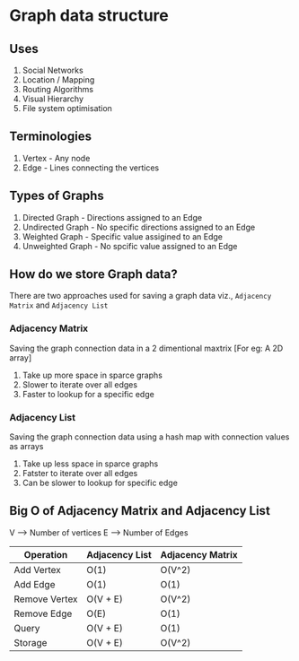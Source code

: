 # Graph data structure

## Uses
1. Social Networks
2. Location / Mapping
3. Routing Algorithms
4. Visual Hierarchy
5. File system optimisation

## Terminologies
1. Vertex - Any node
2. Edge - Lines connecting the vertices

## Types of Graphs
1. Directed Graph - Directions assigned to an Edge
2. Undirected Graph - No specific directions assigned to an Edge
3. Weighted Graph - Specific value assigined to an Edge
4. Unweighted Graph - No spcific value assigned to an Edge

## How do we store Graph data?
There are two approaches used for saving a graph data viz., `Adjacency Matrix` and `Adjacency List`

### Adjacency Matrix
Saving the graph connection data in a 2 dimentional maxtrix [For eg: A 2D array]

1. Take up more space in sparce graphs
2. Slower to iterate over all edges
3. Faster to lookup for a specific edge

### Adjacency List
Saving the graph connection data using a hash map with connection values as arrays

1. Take up less space in sparce graphs
2. Fatster to iterate over all edges
3. Can be slower to lookup for specific edge

## Big O of Adjacency Matrix and Adjacency List
V --> Number of vertices
E --> Number of Edges

| Operation     | Adjacency List  | Adjacency Matrix  |
|---------------|-----------------|-------------------|
| Add Vertex    | O(1)            | O(V^2)            |
| Add Edge      | O(1)            | O(1)              |
| Remove Vertex | O(V + E)        | O(V^2)            |
| Remove Edge   | O(E)            | O(1)              |
| Query         | O(V + E)        | O(1)              |
| Storage       | O(V + E)        | O(V^2)            |

